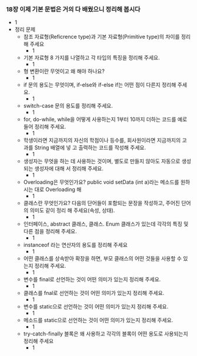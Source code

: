 ### 18장 이제 기본 문법은 거의 다 배웠으니 정리해 봅시다

- 1
- 정리 문제
    - 참조 자료형(Reficrence type)과 기본 자료형(Primitive type)의 차이를 정리해 주세요
        - 1
    - 기본 자료형 8 가지를 나열하고 각 타입의 특징을 정리해 주세요.
        - 1
    - 형 변환이란 무엇이고 왜 해야 하나요?
        - 1
    - if 문의 용도는 무엇이며, if-else와 if-else if는 어떤 점이 다른지 정리해 주세요.
        - 1
    - switch-case 문의 용도를 정리해 주세요.
        - 1
    - for, do-while, while을 어떻게 사용하는지 1부터 10까지 더하는 코드를 예로 들어 정리해 주세요.
        - 1
    - 학생이라면 지금까지의 자신의 학점이나 등수를, 회사원이라면 지금까지의 고과를 String 배열에 넣 고 출력하는 코드를 작성해 주세요.
        - 1
    - 생성자는 무엇을 하는 데 사용하는 것이며, 별도로 만들지 않아도 자동으로 생성되는 생성자에 대해 서 정리해 주세요.
        - 1
    - Overloading은 무엇인가요? public void setData (int a)라는 메소드를 원하시는 대로 Overloading 해
        - 1
    - 클래스란 무엇인가요? 다음의 단어들이 포함되는 문장을 작성하고, 주어진 단어의 의미도 같이 정리 해 주세요(속성, 상태).
        - 1
    - 인터페이스, abstract 클래스, 클래스. Enum 클래스가 있는데 각각의 특징 및 다른 점을 정리해 주세요.
        - 1
    - instanceof 라는 연산자의 용도를 정리해 주세요
        - 1
    - 어떤 클래스를 상속받아 확장을 하면, 부모 클래스의 어떤 것들을 사용할 수 있는지 정리해 주세요.
        - 1
    - 변수를 final로 선언하는 것이 어떤 의미가 있는지 정리해 주세요.
        - 1
    - 클래스를 fnal로 선언하는 것이 어떤 의미가 있는지 정리해 주세요.
        - 1
    - 변수를 static으로 선언하는 것이 어떤 의미가 있는지 정리해 주세요.
        - 1
    - 메소드를 static으로 선언하는 것이 어떤 의미가 있는지 정리해 주세요.
        - 1
    - try-catch-finally 블록은 왜 사용하고 각각의 블록이 어떤 용도로 사용되는지 정리해 주세요
        - 1